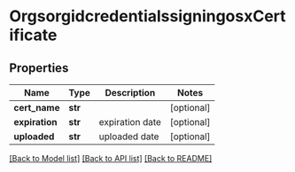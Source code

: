 # OrgsorgidcredentialssigningosxCertificate

## Properties
Name | Type | Description | Notes
------------ | ------------- | ------------- | -------------
**cert_name** | **str** |  | [optional] 
**expiration** | **str** | expiration date | [optional] 
**uploaded** | **str** | uploaded date | [optional] 

[[Back to Model list]](../README.md#documentation-for-models) [[Back to API list]](../README.md#documentation-for-api-endpoints) [[Back to README]](../README.md)

